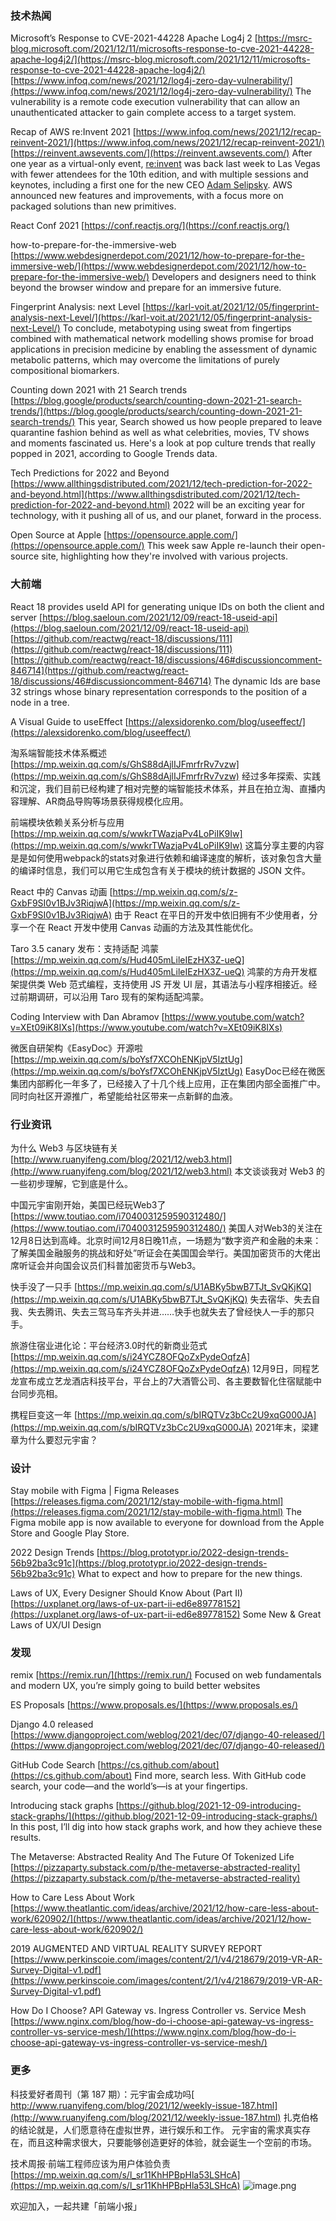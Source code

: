 ### 技术热闻
Microsoft’s Response to CVE-2021-44228 Apache Log4j 2
[https://msrc-blog.microsoft.com/2021/12/11/microsofts-response-to-cve-2021-44228-apache-log4j2/](https://msrc-blog.microsoft.com/2021/12/11/microsofts-response-to-cve-2021-44228-apache-log4j2/)
[https://www.infoq.com/news/2021/12/log4j-zero-day-vulnerability/](https://www.infoq.com/news/2021/12/log4j-zero-day-vulnerability/)
The vulnerability is a remote code execution vulnerability that can allow an unauthenticated attacker to gain complete access to a target system.

Recap of AWS re:Invent 2021
[https://www.infoq.com/news/2021/12/recap-reinvent-2021/](https://www.infoq.com/news/2021/12/recap-reinvent-2021/)
[https://reinvent.awsevents.com/](https://reinvent.awsevents.com/)
After one year as a virtual-only event, [re:invent](https://reinvent.awsevents.com/) was back last week to Las Vegas with fewer attendees for the 10th edition, and with multiple sessions and keynotes, including a first one for the new CEO [Adam Selipsky](https://twitter.com/aselipsky). AWS announced new features and improvements, with a focus more on packaged solutions than new primitives.

React Conf 2021
[https://conf.reactjs.org/](https://conf.reactjs.org/)

how-to-prepare-for-the-immersive-web
[https://www.webdesignerdepot.com/2021/12/how-to-prepare-for-the-immersive-web/](https://www.webdesignerdepot.com/2021/12/how-to-prepare-for-the-immersive-web/)
Developers and designers need to think beyond the browser window and prepare for an immersive future.

Fingerprint Analysis: next Level
[https://karl-voit.at/2021/12/05/fingerprint-analysis-next-Level/](https://karl-voit.at/2021/12/05/fingerprint-analysis-next-Level/)
To conclude, metabotyping using sweat from fingertips combined with mathematical network modelling shows promise for broad applications in precision medicine by enabling the assessment of dynamic metabolic patterns, which may overcome the limitations of purely compositional biomarkers.

Counting down 2021 with 21 Search trends
[https://blog.google/products/search/counting-down-2021-21-search-trends/](https://blog.google/products/search/counting-down-2021-21-search-trends/)
This year, Search showed us how people prepared to leave quarantine fashion behind as well as what celebrities, movies, TV shows and moments fascinated us. Here's a look at pop culture trends that really popped in 2021, according to Google Trends data.

Tech Predictions for 2022 and Beyond
[https://www.allthingsdistributed.com/2021/12/tech-prediction-for-2022-and-beyond.html](https://www.allthingsdistributed.com/2021/12/tech-prediction-for-2022-and-beyond.html)
2022 will be an exciting year for technology, with it pushing all of us, and our planet, forward in the process.

Open Source at Apple
[https://opensource.apple.com/](https://opensource.apple.com/)
This week saw Apple re-launch their open-source site, highlighting how they're involved with various projects.

### 大前端
React 18 provides useId API for generating unique IDs on both the client and server
[https://blog.saeloun.com/2021/12/09/react-18-useid-api](https://blog.saeloun.com/2021/12/09/react-18-useid-api)
[https://github.com/reactwg/react-18/discussions/111](https://github.com/reactwg/react-18/discussions/111)
[https://github.com/reactwg/react-18/discussions/46#discussioncomment-846714](https://github.com/reactwg/react-18/discussions/46#discussioncomment-846714)
The dynamic Ids are base 32 strings whose binary representation corresponds to the position of a node in a tree.

A Visual Guide to useEffect
[https://alexsidorenko.com/blog/useeffect/](https://alexsidorenko.com/blog/useeffect/)

淘系端智能技术体系概述
[https://mp.weixin.qq.com/s/GhS88dAjlIJFmrfrRv7vzw](https://mp.weixin.qq.com/s/GhS88dAjlIJFmrfrRv7vzw)
经过多年探索、实践和沉淀，我们目前已经构建了相对完整的端智能技术体系，并且在拍立淘、直播内容理解、AR商品导购等场景获得规模化应用。

前端模块依赖关系分析与应用
[https://mp.weixin.qq.com/s/wwkrTWazjaPv4LoPiIK9Iw](https://mp.weixin.qq.com/s/wwkrTWazjaPv4LoPiIK9Iw)
这篇分享主要的内容是是如何使用webpack的stats对象进行依赖和编译速度的解析，该对象包含大量的编译时信息，我们可以用它生成包含有关于模块的统计数据的 JSON 文件。

React 中的 Canvas 动画
[https://mp.weixin.qq.com/s/z-GxbF9SI0v1BJv3RiqjwA](https://mp.weixin.qq.com/s/z-GxbF9SI0v1BJv3RiqjwA)
由于 React 在平日的开发中依旧拥有不少使用者，分享一个在 React 开发中使用 Canvas 动画的方法及其性能优化。

Taro 3.5 canary 发布：支持适配 鸿蒙
[https://mp.weixin.qq.com/s/Hud405mLileIEzHX3Z-ueQ](https://mp.weixin.qq.com/s/Hud405mLileIEzHX3Z-ueQ)
鸿蒙的方舟开发框架提供类 Web 范式编程，支持使用 JS 开发 UI 层，其语法与小程序相接近。经过前期调研，可以沿用 Taro 现有的架构适配鸿蒙。

Coding Interview with Dan Abramov
[https://www.youtube.com/watch?v=XEt09iK8IXs](https://www.youtube.com/watch?v=XEt09iK8IXs)

微医自研架构《EasyDoc》开源啦
[https://mp.weixin.qq.com/s/boYsf7XCOhENKjpV5IztUg](https://mp.weixin.qq.com/s/boYsf7XCOhENKjpV5IztUg)
EasyDoc已经在微医集团内部孵化一年多了，已经接入了十几个线上应用，正在集团内部全面推广中。同时向社区开源推广，希望能给社区带来一点新鲜的血液。

### 行业资讯
为什么 Web3 与区块链有关
[http://www.ruanyifeng.com/blog/2021/12/web3.html](http://www.ruanyifeng.com/blog/2021/12/web3.html)
本文谈谈我对 Web3 的一些初步理解，它到底是什么。

中国元宇宙刚开始，美国已经玩Web3了
[https://www.toutiao.com/i7040031259590312480/](https://www.toutiao.com/i7040031259590312480/)
美国人对Web3的关注在12月8日达到高峰。北京时间12月8日晚11点，一场题为“数字资产和金融的未来：了解美国金融服务的挑战和好处”听证会在美国国会举行。美国加密货币的大佬出席听证会并向国会议员们科普加密货币与Web3。

快手没了一只手
[https://mp.weixin.qq.com/s/U1ABKy5bwB7TJt_SvQKjKQ](https://mp.weixin.qq.com/s/U1ABKy5bwB7TJt_SvQKjKQ)
失去宿华、失去自我、失去腾讯、失去三驾马车齐头并进……快手也就失去了曾经快人一手的那只手。

旅游住宿业进化论：平台经济3.0时代的新商业范式
[https://mp.weixin.qq.com/s/i24YCZ8OFQoZxPydeOqfzA](https://mp.weixin.qq.com/s/i24YCZ8OFQoZxPydeOqfzA)
12月9日，同程艺龙宣布成立艺龙酒店科技平台，平台上的7大酒管公司、各主要数智化住宿赋能中台同步亮相。

携程巨变这一年
[https://mp.weixin.qq.com/s/bIRQTVz3bCc2U9xqG000JA](https://mp.weixin.qq.com/s/bIRQTVz3bCc2U9xqG000JA)
2021年末，梁建章为什么要怼元宇宙？

### 设计
Stay mobile with Figma | Figma Releases
[https://releases.figma.com/2021/12/stay-mobile-with-figma.html](https://releases.figma.com/2021/12/stay-mobile-with-figma.html)
The Figma mobile app is now available to everyone for download from the Apple Store and Google Play Store.

2022 Design Trends
[https://blog.prototypr.io/2022-design-trends-56b92ba3c91c](https://blog.prototypr.io/2022-design-trends-56b92ba3c91c)
What to expect and how to prepare for the new things.

Laws of UX, Every Designer Should Know About (Part II)
[https://uxplanet.org/laws-of-ux-part-ii-ed6e89778152](https://uxplanet.org/laws-of-ux-part-ii-ed6e89778152)
Some New & Great Laws of UX/UI Design

### 发现
remix
[https://remix.run/](https://remix.run/)
Focused on web fundamentals and modern UX, you’re simply going to build better websites

ES Proposals
[https://www.proposals.es/](https://www.proposals.es/)

Django 4.0 released
[https://www.djangoproject.com/weblog/2021/dec/07/django-40-released/](https://www.djangoproject.com/weblog/2021/dec/07/django-40-released/)

GitHub Code Search
[https://cs.github.com/about](https://cs.github.com/about)
Find more, search less. With GitHub code search, your code—and the world’s—is at your fingertips.

Introducing stack graphs
[https://github.blog/2021-12-09-introducing-stack-graphs/](https://github.blog/2021-12-09-introducing-stack-graphs/)
In this post, I’ll dig into how stack graphs work, and how they achieve these results.

The Metaverse: Abstracted Reality And The Future Of Tokenized Life
[https://pizzaparty.substack.com/p/the-metaverse-abstracted-reality](https://pizzaparty.substack.com/p/the-metaverse-abstracted-reality)

How to Care Less About Work
[https://www.theatlantic.com/ideas/archive/2021/12/how-care-less-about-work/620902/](https://www.theatlantic.com/ideas/archive/2021/12/how-care-less-about-work/620902/)

2019 AUGMENTED AND VIRTUAL REALITY SURVEY REPORT
[https://www.perkinscoie.com/images/content/2/1/v4/218679/2019-VR-AR-Survey-Digital-v1.pdf](https://www.perkinscoie.com/images/content/2/1/v4/218679/2019-VR-AR-Survey-Digital-v1.pdf)

How Do I Choose? API Gateway vs. Ingress Controller vs. Service Mesh
[https://www.nginx.com/blog/how-do-i-choose-api-gateway-vs-ingress-controller-vs-service-mesh/](https://www.nginx.com/blog/how-do-i-choose-api-gateway-vs-ingress-controller-vs-service-mesh/)

### 更多
科技爱好者周刊（第 187 期）：元宇宙会成功吗[
http://www.ruanyifeng.com/blog/2021/12/weekly-issue-187.html](http://www.ruanyifeng.com/blog/2021/12/weekly-issue-187.html)
扎克伯格的结论就是，人们愿意待在虚拟世界，进行娱乐和工作。 元宇宙的需求真实存在，而且这种需求很大，只要能够创造更好的体验，就会诞生一个空前的市场。

技术周报·前端工程师应该为用户体验负责
[https://mp.weixin.qq.com/s/l_sr11KhHPBpHla53LSHcA](https://mp.weixin.qq.com/s/l_sr11KhHPBpHla53LSHcA)
![image.png](https://cdn.nlark.com/yuque/0/2020/png/85771/1605930034828-7fc81343-651f-4a15-8465-eebe5a23cf61.png#crop=0&crop=0&crop=1&crop=1&height=31&id=C5Hpa&margin=%5Bobject%20Object%5D&name=image.png&originHeight=90&originWidth=2186&originalType=binary&ratio=1&rotation=0&showTitle=false&size=14325&status=done&style=none&title=&width=746)


欢迎加入，一起共建「前端小报」
